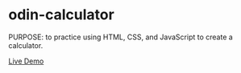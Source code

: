 # odin-calculator

PURPOSE: to practice using HTML, CSS, and JavaScript to create
a calculator.

[Live Demo](https://leeyuh8.github.io/odin-calculator/)